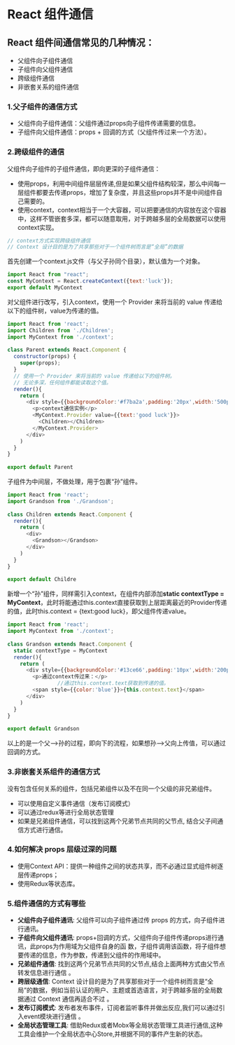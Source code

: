 # React 组件通信

## React 组件间通信常见的几种情况：

- 父组件向子组件通信
- 子组件向父组件通信
- 跨级组件通信
- 非嵌套关系的组件通信

### 1.父子组件的通信方式

- 父组件向子组件通信：父组件通过props向子组件传递需要的信息。
- 子组件向父组件通信：props + 回调的方式（父组件传过来一个方法）。

### 2.跨级组件的通信

父组件向子组件的子组件通信，即向更深的子组件通信：

- 使用props，利用中间组件层层传递,但是如果父组件结构较深，那么中间每一层组件都要去传递props，增加了复杂度，并且这些props并不是中间组件自己需要的。
- 使用context，context相当于一个大容器，可以把要通信的内容放在这个容器中，这样不管嵌套多深，都可以随意取用，对于跨越多层的全局数据可以使用context实现。

```javascript
// context方式实现跨级组件通信 
// Context 设计目的是为了共享那些对于一个组件树而言是“全局”的数据
```

首先创建一个context.js文件（与父子孙同个目录），默认值为一个对象。

```javascript
import React from "react";
const MyContext = React.createContext({text:'luck'});
export default MyContext
```

对父组件进行改写，引入context，使用一个 Provider 来将当前的 value 传递给以下的组件树，value为传递的值。

```javascript
import React from 'react';
import Children from './Children';
import MyContext from './context';
 
class Parent extends React.Component {
  constructor(props) {
	super(props);
  }
  // 使用一个 Provider 来将当前的 value 传递给以下的组件树。
  // 无论多深，任何组件都能读取这个值。
  render(){
    return (
      <div style={{backgroundColor:'#f7ba2a',padding:'20px',width:'500px',margin:'auto',textAlign:'center'}}>
        <p>context通信实例</p>
        <MyContext.Provider value={{text:'good luck'}}>
          <Children></Children>
        </MyContext.Provider>
      </div>
    )
  }
}
 
export default Parent
```

子组件为中间层，不做处理，用于包裹“孙”组件。

```javascript
import React from 'react';
import Grandson from './Grandson';
 
class Children extends React.Component {
  render(){
    return (
      <div>
        <Grandson></Grandson>
      </div>
    )
  }
}
 
export default Childre
```

新增一个“孙”组件，同样需引入context，在组件内部添加**static contextType = MyContext**，此时将能通过this.context直接获取到上层距离最近的Provider传递的值，此时this.context = {text:good luck}，即父组件传递value。

```javascript
import React from 'react';
import MyContext from './context';
 
class Grandson extends React.Component {
  static contextType = MyContext
  render(){
    return (
      <div style={{backgroundColor:'#13ce66',padding:'10px',width:'200px',margin:'auto',marginTop:'20px'}}>
        <p>通过context传过来：</p>
				//通过this.context.text获取到传递的值。
        <span style={{color:'blue'}}>{this.context.text}</span>
      </div>
    )
  }
}
 
export default Grandson
```

以上的是一个父-->孙的过程，即向下的流程，如果想孙-->父向上传值，可以通过回调的方式。

### 3.非嵌套关系组件的通信方式

没有包含任何关系的组件，包括兄弟组件以及不在同一个父级的非兄弟组件。

- 可以使用自定义事件通信（发布订阅模式）
- 可以通过redux等进行全局状态管理
- 如果是兄弟组件通信，可以找到这两个兄弟节点共同的父节点, 结合父子间通信方式进行通信。

### 4.如何解决 props 层级过深的问题

- 使用Context API：提供一种组件之间的状态共享，而不必通过显式组件树逐层传递props；
- 使用Redux等状态库。

### 5.组件通信的方式有哪些

- **⽗组件向⼦组件通讯**: ⽗组件可以向⼦组件通过传 props 的⽅式，向⼦组件进⾏通讯。
- **⼦组件向⽗组件通讯**: props+回调的⽅式，⽗组件向⼦组件传递props进⾏通讯，此props为作⽤域为⽗组件⾃身的函 数，⼦组件调⽤该函数，将⼦组件想要传递的信息，作为参数，传递到⽗组件的作⽤域中。
- **兄弟组件通信**: 找到这两个兄弟节点共同的⽗节点,结合上⾯两种⽅式由⽗节点转发信息进⾏通信 。
- **跨层级通信**: Context 设计⽬的是为了共享那些对于⼀个组件树⽽⾔是“全局”的数据，例如当前认证的⽤户、主题或⾸选语⾔，对于跨越多层的全局数据通过 Context 通信再适合不过 。
- **发布订阅模式**: 发布者发布事件，订阅者监听事件并做出反应,我们可以通过引⼊event模块进⾏通信 。
- **全局状态管理⼯具**: 借助Redux或者Mobx等全局状态管理⼯具进⾏通信,这种⼯具会维护⼀个全局状态中⼼Store,并根据不同的事件产⽣新的状态。

